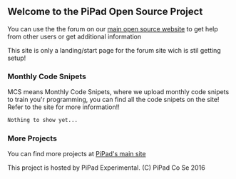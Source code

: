 ## Welcome to the PiPad Open Source Project

You can use the the forum on our [main open source website](http://androidopensource.proboards.com/) to get help from other users or get additional information

This site is only a landing/start page for the forum site wich is stil getting setup!

### Monthly Code Snipets

MCS means Monthly Code Snipets, where we upload monthly code snipets to train you'r programming, you can find all the code snipets on the site! Refer to the site for more information!!

```markdown
Nothing to show yet...
```

### More Projects

You can find more projects at [PiPad's main site](http://pipadse.wixsite.com/pipadco)



This project is hosted by PiPad Experimental.
(C) PiPad Co Se 2016
